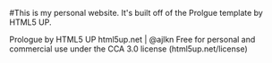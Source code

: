 #This is my personal website. It's built off of the Prolgue template by HTML5 UP.

Prologue by HTML5 UP
html5up.net | @ajlkn
Free for personal and commercial use under the CCA 3.0 license (html5up.net/license)